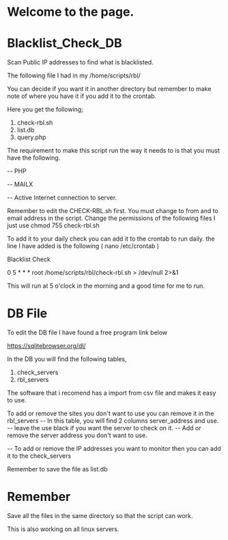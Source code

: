 # Welcome to the page.
# Blacklist_Check_DB

Scan Public IP addresses to find what is blacklisted.


The following file I had in my /home/scripts/rbl/

You can decide if you want it in another directory but remember to make note of where you have it if you add it to the crontab.

Here you get the following;

1. check-rbl.sh
2. list.db
3. query.php

The requirement to make this script run the way it needs to is
 that you must have the following.

-- PHP

-- MAILX

-- Active Internet connection to server.


Remember to edit the CHECK-RBL.sh first.
You must change to from and to email address in the script.
Change the permissions of the following files
    I just use chmod 755 check-rbl.sh

To add it to your daily check you can add it to the crontab to run daily.
the line I have added is the following ( nano /etc/crontab )

Blacklist Check

0 5 * * * root /home/scripts/rbl/check-rbl.sh > /dev/null 2>&1

This will run at 5 o'clock in the morning and a good time for me to run.

# DB File

To edit the DB file I have found a free program link below

https://sqlitebrowser.org/dl/

In the DB you will find the following tables,
1. check_servers
2. rbl_servers

The software that i recomend has a import from csv file and makes it easy to use.

To add or remove the sites you don't want to use you can remove it in the rbl_servers
-- In this table, you will find 2 columns server_address and use.
-- leave the use black if you want the server to check on it.
-- Add or remove the server address you don't want to use.

-- To add or remove the IP addresses you want to monitor then you can add it to the check_servers

Remember to save the file as list.db

# Remember
Save all the files in the same directory so that the script can work.

This is also working on all linux servers.


